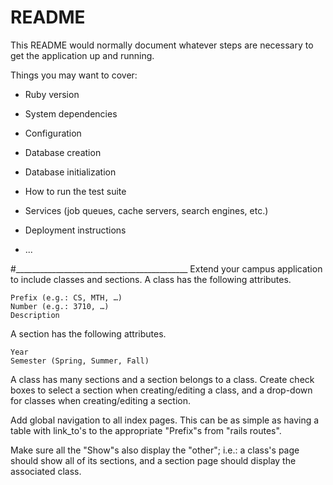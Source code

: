 # README

This README would normally document whatever steps are necessary to get the
application up and running.

Things you may want to cover:

* Ruby version

* System dependencies

* Configuration

* Database creation

* Database initialization

* How to run the test suite

* Services (job queues, cache servers, search engines, etc.)

* Deployment instructions

* ...

#___________________________________________
Extend your campus application to include classes and sections. A class has the following attributes.

    Prefix (e.g.: CS, MTH, …)
    Number (e.g.: 3710, …)
    Description

A section has the following attributes.

    Year
    Semester (Spring, Summer, Fall)

A class has many sections and a section belongs to a class. Create check boxes to select a section when creating/editing a class, and a drop-down for classes when creating/editing a section.

Add global navigation to all index pages. This can be as simple as having a table with link_to's to the appropriate "Prefix"s from "rails routes".

Make sure all the "Show"s also display the "other"; i.e.: a class's page should show all of its sections, and a section page should display the associated class.
